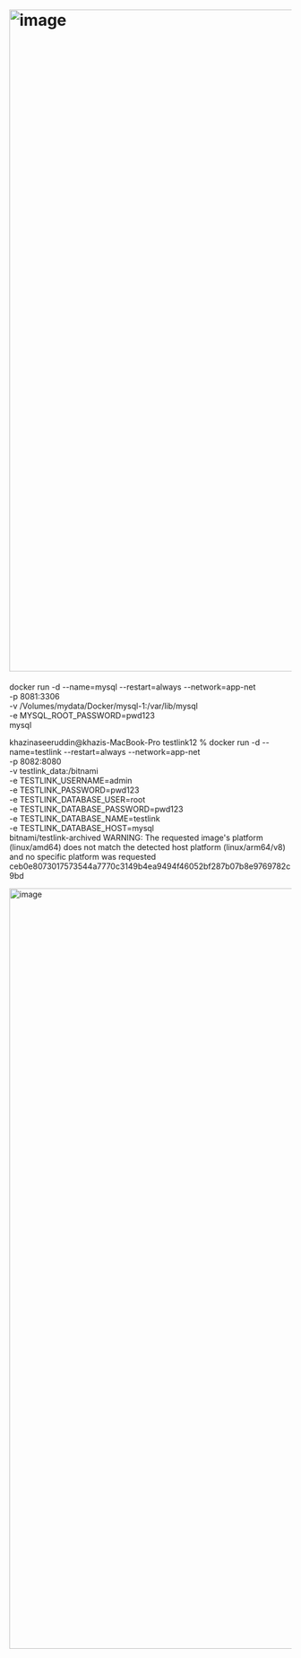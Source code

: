 # <img width="1181" alt="image" src="https://github.com/khazidevops/testlink/assets/150345653/9edc5af5-95c7-4af3-a408-3edc6dd4f37e">


docker run -d --name=mysql --restart=always --network=app-net \
    -p 8081:3306 \
    -v /Volumes/mydata/Docker/mysql-1:/var/lib/mysql \
    -e MYSQL_ROOT_PASSWORD=pwd123 \
    mysql

    

    

khazinaseeruddin@khazis-MacBook-Pro testlink12 % docker run -d --name=testlink --restart=always --network=app-net \
    -p 8082:8080 \
    -v testlink_data:/bitnami \
    -e TESTLINK_USERNAME=admin \
    -e TESTLINK_PASSWORD=pwd123 \
    -e TESTLINK_DATABASE_USER=root \
    -e TESTLINK_DATABASE_PASSWORD=pwd123 \
    -e TESTLINK_DATABASE_NAME=testlink \
    -e TESTLINK_DATABASE_HOST=mysql \
    bitnami/testlink-archived
WARNING: The requested image's platform (linux/amd64) does not match the detected host platform (linux/arm64/v8) and no specific platform was requested
ceb0e8073017573544a7770c3149b4ea9494f46052bf287b07b8e9769782c9bd


<img width="1357" alt="image" src="https://github.com/khazidevops/testlink/assets/150345653/fa0e0590-93c1-4129-9178-77b7eb159fee">


